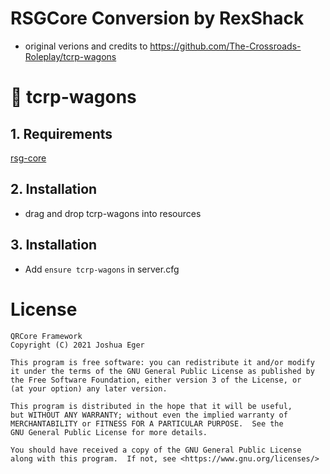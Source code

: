 # RSGCore Conversion by RexShack
- original verions and credits to https://github.com/The-Crossroads-Roleplay/tcrp-wagons

# 🐴 tcrp-wagons

## 1. Requirements

[rsg-core](https://github.com/Rexshack-RedM/rsg-core)

## 2. Installation
- drag and drop tcrp-wagons into resources

## 3. Installation
- Add ```ensure tcrp-wagons``` in server.cfg

# License

    QRCore Framework
    Copyright (C) 2021 Joshua Eger

    This program is free software: you can redistribute it and/or modify
    it under the terms of the GNU General Public License as published by
    the Free Software Foundation, either version 3 of the License, or
    (at your option) any later version.

    This program is distributed in the hope that it will be useful,
    but WITHOUT ANY WARRANTY; without even the implied warranty of
    MERCHANTABILITY or FITNESS FOR A PARTICULAR PURPOSE.  See the
    GNU General Public License for more details.

    You should have received a copy of the GNU General Public License
    along with this program.  If not, see <https://www.gnu.org/licenses/>

